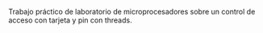 Trabajo práctico de laboratorio de microprocesadores sobre un control de acceso con tarjeta y pin con threads.
